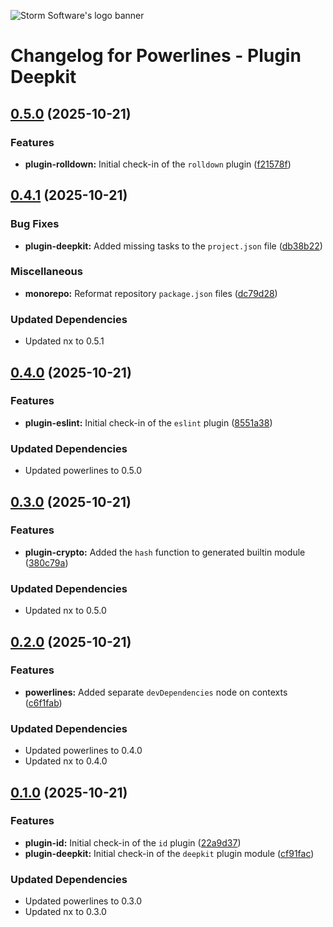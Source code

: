 ![Storm Software's logo banner](https://public.storm-cdn.com/brand-banner.png)

# Changelog for Powerlines - Plugin Deepkit

## [0.5.0](https://github.com/storm-software/powerlines/releases/tag/plugin-deepkit%400.5.0) (2025-10-21)

### Features

- **plugin-rolldown:** Initial check-in of the `rolldown` plugin
  ([f21578f](https://github.com/storm-software/powerlines/commit/f21578f))

## [0.4.1](https://github.com/storm-software/powerlines/releases/tag/plugin-deepkit%400.4.1) (2025-10-21)

### Bug Fixes

- **plugin-deepkit:** Added missing tasks to the `project.json` file
  ([db38b22](https://github.com/storm-software/powerlines/commit/db38b22))

### Miscellaneous

- **monorepo:** Reformat repository `package.json` files
  ([dc79d28](https://github.com/storm-software/powerlines/commit/dc79d28))

### Updated Dependencies

- Updated nx to 0.5.1

## [0.4.0](https://github.com/storm-software/powerlines/releases/tag/plugin-deepkit%400.4.0) (2025-10-21)

### Features

- **plugin-eslint:** Initial check-in of the `eslint` plugin
  ([8551a38](https://github.com/storm-software/powerlines/commit/8551a38))

### Updated Dependencies

- Updated powerlines to 0.5.0

## [0.3.0](https://github.com/storm-software/powerlines/releases/tag/plugin-deepkit%400.3.0) (2025-10-21)

### Features

- **plugin-crypto:** Added the `hash` function to generated builtin module
  ([380c79a](https://github.com/storm-software/powerlines/commit/380c79a))

### Updated Dependencies

- Updated nx to 0.5.0

## [0.2.0](https://github.com/storm-software/powerlines/releases/tag/plugin-deepkit%400.2.0) (2025-10-21)

### Features

- **powerlines:** Added separate `devDependencies` node on contexts
  ([c6f1fab](https://github.com/storm-software/powerlines/commit/c6f1fab))

### Updated Dependencies

- Updated powerlines to 0.4.0
- Updated nx to 0.4.0

## [0.1.0](https://github.com/storm-software/powerlines/releases/tag/plugin-deepkit%400.1.0) (2025-10-21)

### Features

- **plugin-id:** Initial check-in of the `id` plugin
  ([22a9d37](https://github.com/storm-software/powerlines/commit/22a9d37))
- **plugin-deepkit:** Initial check-in of the `deepkit` plugin module
  ([cf91fac](https://github.com/storm-software/powerlines/commit/cf91fac))

### Updated Dependencies

- Updated powerlines to 0.3.0
- Updated nx to 0.3.0
